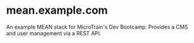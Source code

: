 # mean.example.com
An example MEAN stack for MicroTrain's Dev Bootcamp. Provides a CMS and user management via a REST API.
